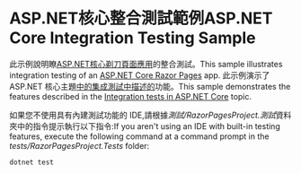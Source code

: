 # <a name="aspnet-core-integration-testing-sample"></a><span data-ttu-id="d2643-101">ASP.NET核心整合測試範例</span><span class="sxs-lookup"><span data-stu-id="d2643-101">ASP.NET Core Integration Testing Sample</span></span>

<span data-ttu-id="d2643-102">此示例說明瞭[ASP.NET核心剃刀頁面應用](https://docs.microsoft.com/aspnet/core/mvc/razor-pages)的整合測試。</span><span class="sxs-lookup"><span data-stu-id="d2643-102">This sample illustrates integration testing of an [ASP.NET Core Razor Pages](https://docs.microsoft.com/aspnet/core/mvc/razor-pages) app.</span></span> <span data-ttu-id="d2643-103">此示例演示了 ASP.NET 核心主題[中的集成測試中描述的](https://docs.microsoft.com/aspnet/core/test/integration-tests)功能。</span><span class="sxs-lookup"><span data-stu-id="d2643-103">This sample demonstrates the features described in the [Integration tests in ASP.NET Core](https://docs.microsoft.com/aspnet/core/test/integration-tests) topic.</span></span>

<span data-ttu-id="d2643-104">如果您不使用具有內建測試功能的 IDE,請根據*測試/RazorPagesProject.測試*資料夾中的指令提示執行以下指令:</span><span class="sxs-lookup"><span data-stu-id="d2643-104">If you aren't using an IDE with built-in testing features, execute the following command at a command prompt in the *tests/RazorPagesProject.Tests* folder:</span></span>

```dotnetcli
dotnet test
```
